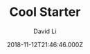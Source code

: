 ---
title: Cool Starter
github: https://github.com/FriendlyUser/vuepress-theme-cool-starter
demo: https://friendlyuser.github.io/vuepress-theme-cool-starter/#disclaimer
author: David Li
ssg:
  - Vuepress
cms:
  - Markdown
date: 2018-11-12T21:46:46.000Z
description: Starter project for vuepress theme cool
draft: true
publish_date: '2018-11-12T21:46:46Z'
update_date: '2022-09-17T16:00:49Z'
github_star: 73
github_fork: 35
---